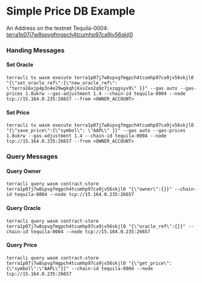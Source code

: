 # Simple Price DB Example

An Address on the testnet Tequila-0004: [terra1p07j7w8spvgfmgpch4tcumhp97ca9jv56skjl0](https://finder.terra.money/tequila-0004/address/terra1p07j7w8spvgfmgpch4tcumhp97ca9jv56skjl0)

### Handing Messages

#### Set Oracle

```=shell
terracli tx wasm execute terra1p07j7w8spvgfmgpch4tcumhp97ca9jv56skjl0 "{\"set_oracle_ref\":{\"new_oracle_ref\": \"terra16xjp4p3n4e29wgkqhjkxv2xn2q9z7jxzqgsyv9\" }}" --gas auto --gas-prices 1.8ukrw --gas-adjustment 1.4 --chain-id tequila-0004 --node tcp://15.164.0.235:26657 --from <OWNER_ACCOUNT>
```

#### Set Price

```=shell
terracli tx wasm execute terra1p07j7w8spvgfmgpch4tcumhp97ca9jv56skjl0 "{\"save_price\":{\"symbol\": \"AAPL\" }}" --gas auto --gas-prices 1.8ukrw --gas-adjustment 1.4 --chain-id tequila-0004 --node tcp://15.164.0.235:26657 --from <OWNER_ACCOUNT>
```

### Query Messages

#### Query Owner

```=shell
terracli query wasm contract-store terra1p07j7w8spvgfmgpch4tcumhp97ca9jv56skjl0 "{\"owner\":{}}" --chain-id tequila-0004 --node tcp://15.164.0.235:26657
```

#### Query Oracle

```=shell
terracli query wasm contract-store terra1p07j7w8spvgfmgpch4tcumhp97ca9jv56skjl0 "{\"oracle_ref\":{}}" --chain-id tequila-0004 --node tcp://15.164.0.235:26657
```

#### Query Price

```=shell
terracli query wasm contract-store terra1p07j7w8spvgfmgpch4tcumhp97ca9jv56skjl0 "{\"get_price\":{\"symbol\":\"AAPL\"}}" --chain-id tequila-0004 --node tcp://15.164.0.235:26657
```
